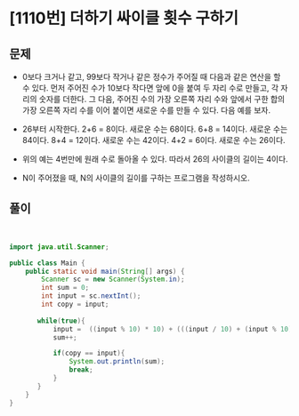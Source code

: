 # [1110번] 더하기 싸이클 횟수 구하기

## 문제

- 0보다 크거나 같고, 99보다 작거나 같은 정수가 주어질 때 다음과 같은 연산을 할 수 있다. 먼저 주어진 수가 10보다 작다면 앞에 0을 붙여 두 자리 수로 만들고, 각 자리의 숫자를 더한다. 그 다음, 주어진 수의 가장 오른쪽 자리 수와 앞에서 구한 합의 가장 오른쪽 자리 수를 이어 붙이면 새로운 수를 만들 수 있다. 다음 예를 보자.

- 26부터 시작한다. 2+6 = 8이다. 새로운 수는 68이다. 6+8 = 14이다. 새로운 수는 84이다. 8+4 = 12이다. 새로운 수는 42이다. 4+2 = 6이다. 새로운 수는 26이다.

- 위의 예는 4번만에 원래 수로 돌아올 수 있다. 따라서 26의 사이클의 길이는 4이다.

- N이 주어졌을 때, N의 사이클의 길이를 구하는 프로그램을 작성하시오.

## 풀이

<br>

```java
import java.util.Scanner;

public class Main {
    public static void main(String[] args) {
        Scanner sc = new Scanner(System.in);
        int sum = 0;
        int input = sc.nextInt();
        int copy = input;
        
       while(true){
           input =  ((input % 10) * 10) + (((input / 10) + (input % 10)) % 10);
           sum++;

           if(copy == input){
               System.out.println(sum);
               break;
           }
       }
    }
}
```